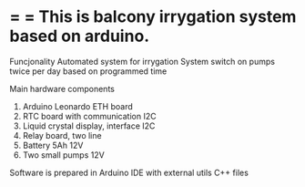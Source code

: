 =
= This is balcony irrygation system based on arduino.
=

Funcjonality
Automated system for irrygation
System switch on pumps twice per day based on programmed time 

Main hardware components
1. Arduino Leonardo ETH board
2. RTC board with communication I2C
3. Liquid crystal display, interface I2C
3. Relay board, two line
4. Battery 5Ah 12V
5. Two small pumps 12V


Software is prepared in Arduino IDE with external utils C++ files

